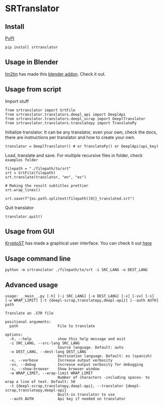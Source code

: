 # SRTranslator

## Install

[PyPI](https://pypi.org/project/srtranslator/)

```
pip install srtranslator
```

## Usage in Blender

[tin2tin](https://github.com/tin2tin) has made this [blender addon](https://github.com/tin2tin/import_subtitles). Check it out.

## Usage from script

Import stuff

```
from srtranslator import SrtFile
from srtranslator.translators.deepl_api import DeeplApi
from srtranslator.translators.deepl_scrap import DeeplTranslator
from srtranslator.translators.translatepy import TranslatePy
```

Initialize translator. It can be any translator, even your own, check the docs, there are instructions per translator and how to create your own.

```
translator = DeeplTranslator() # or TranslatePy() or DeeplApi(api_key)
```

Load, translate and save. For multiple recursive files in folder, check `examples folder`

```
filepath = "./filepath/to/srt"
srt = SrtFile(filepath)
srt.translate(translator, "en", "es")

# Making the result subtitles prettier
srt.wrap_lines()

srt.save(f"{os.path.splitext(filepath)[0]}_translated.srt")
```

Quit translator

```
translator.quit()
```

## Usage from GUI

[KryptoST](https://github.com/KryptoST) has made a graphical user interface. You can check it out [here](https://github.com/KryptoST/SRTranslatorGUI)

## Usage command line

```
python -m srtranslator ./filepath/to/srt -i SRC_LANG -o DEST_LANG
```

## Advanced usage

```
usage: __main__.py [-h] [-i SRC_LANG] [-o DEST_LANG] [-v] [-vv] [-s] [-w WRAP_LIMIT] [-t {deepl-scrap,translatepy,deepl-api}] [--auth AUTH] path

Translate an .STR file

positional arguments:
  path                  File to translate

options:
  -h, --help            show this help message and exit
  -i SRC_LANG, --src-lang SRC_LANG
                        Source language. Default: auto
  -o DEST_LANG, --dest-lang DEST_LANG
                        Destination language. Default: es (spanish)
  -v, --verbose         Increase output verbosity
  -vv, --debug          Increase output verbosity for debugging
  -s, --show-browser    Show browser window
  -w WRAP_LIMIT, --wrap-limit WRAP_LIMIT
                        Number of characters -including spaces- to wrap a line of text. Default: 50
  -t {deepl-scrap,translatepy,deepl-api}, --translator {deepl-scrap,translatepy,deepl-api}
                        Built-in translator to use
  --auth AUTH           Api key if needed on translator
```
